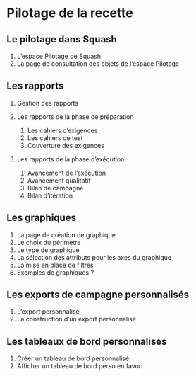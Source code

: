 
# Pilotage de la recette 
    

##  Le pilotage dans Squash
    
1. L’espace Pilotage de Squash  
2. La page de consultation des objets de l’espace Pilotage

##  Les rapports  
1. Gestion des rapports 
2. Les rapports de la phase de préparation
	1. Les cahiers d’exigences  
	2. Les cahiers de test  
	3. Couverture des exigences

3. Les rapports de la phase d’exécution

	1. Avancement de l’exécution
	2. Avancement qualitatif
	3. Bilan de campagne
	4. Bilan d’itération

## Les graphiques
    
1. La page de création de graphique
2. Le choix du périmètre
3. Le type de graphique
4. La sélection des attributs pour les axes du graphique
5. La mise en place de filtres  
6. Exemples de graphiques ?

## Les exports de campagne personnalisés
    

1. L’export personnalisé
2. La construction d’un export personnalisé 

## Les tableaux de bord personnalisés
    
1. Créer un tableau de bord personnalisé 
2. Afficher un tableau de bord perso en favori
<!--stackedit_data:
eyJoaXN0b3J5IjpbLTE1ODM0NjU4OTFdfQ==
-->